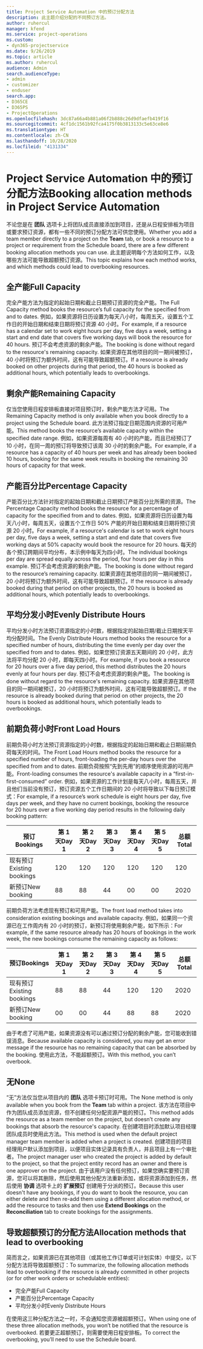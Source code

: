 ```yaml
---
title: Project Service Automation 中的预订分配方法
description: 此主题介绍分配的不同预订方法。
author: ruhercul
manager: kfend
ms.service: project-operations
ms.custom:
- dyn365-projectservice
ms.date: 9/26/2019
ms.topic: article
ms.author: ruhercul
audience: Admin
search.audienceType:
- admin
- customizer
- enduser
search.app:
- D365CE
- D365PS
- ProjectOperations
ms.openlocfilehash: 3dc87a66a4b881a06f2b888c26d9dfaefb419f16
ms.sourcegitcommit: 4cf1dc1561b92fca4175f0b3813133c5e63ce8e6
ms.translationtype: HT
ms.contentlocale: zh-CN
ms.lasthandoff: 10/28/2020
ms.locfileid: "4131334"
---
```

# <a name="booking-allocation-methods-in-project-service-automation"></a><span data-ttu-id="0dcfa-103">Project Service Automation 中的预订分配方法</span><span class="sxs-lookup"><span data-stu-id="0dcfa-103">Booking allocation methods in Project Service Automation</span></span>

<span data-ttu-id="0dcfa-104">不论您是在 **团队** 选项卡上将团队成员直接添加到项目，还是从日程安排板为项目或要求预订资源，都有一些不同的预订分配方法可供您使用。</span><span class="sxs-lookup"><span data-stu-id="0dcfa-104">Whether you add a team member directly to a project on the **Team** tab, or book a resource to a project or requirement from the Schedule board, there are a few different booking allocation methods you can use.</span></span> <span data-ttu-id="0dcfa-105">此主题说明每个方法如何工作，以及哪些方法可能导致超额预订资源。</span><span class="sxs-lookup"><span data-stu-id="0dcfa-105">This topic explains how each method works, and which methods could lead to overbooking resources.</span></span>

## <a name="full-capacity"></a><span data-ttu-id="0dcfa-106">全产能</span><span class="sxs-lookup"><span data-stu-id="0dcfa-106">Full Capacity</span></span> 
<span data-ttu-id="0dcfa-107">完全产能方法为指定的起始日期和截止日期预订资源的完全产能。</span><span class="sxs-lookup"><span data-stu-id="0dcfa-107">The Full Capacity method books the resource’s full capacity for the specified from and to dates.</span></span> <span data-ttu-id="0dcfa-108">例如，如果资源将日历设置为每天八小时，每周五天，设置五个工作日的开始日期和结束日期将预订资源 40 小时。</span><span class="sxs-lookup"><span data-stu-id="0dcfa-108">For example, if a resource has a calendar set to work eight hours per day, five days a week, setting a start and end date that covers five working days will book the resource for 40 hours.</span></span> <span data-ttu-id="0dcfa-109">预订不会考虑资源的剩余产能。</span><span class="sxs-lookup"><span data-stu-id="0dcfa-109">The booking is done without regard to the resource's remaining capacity.</span></span> <span data-ttu-id="0dcfa-110">如果资源在其他项目的同一期间被预订，40 小时将预订为额外时间，这有可能导致超额预订。</span><span class="sxs-lookup"><span data-stu-id="0dcfa-110">If a resource is already booked on other projects during that period, the 40 hours is booked as additional hours, which potentially leads to overbookings.</span></span>

## <a name="remaining-capacity"></a><span data-ttu-id="0dcfa-111">剩余产能</span><span class="sxs-lookup"><span data-stu-id="0dcfa-111">Remaining Capacity</span></span>
<span data-ttu-id="0dcfa-112">仅当您使用日程安排板直接对项目预订时，剩余产能方法才可用。</span><span class="sxs-lookup"><span data-stu-id="0dcfa-112">The Remaining Capacity method is only available when you book directly to a project using the Schedule board.</span></span> <span data-ttu-id="0dcfa-113">此方法预订指定日期范围内资源的可用产能。</span><span class="sxs-lookup"><span data-stu-id="0dcfa-113">This method books the resource’s available capacity within the specified date range.</span></span> <span data-ttu-id="0dcfa-114">例如，如果资源每周有 40 小时的产能，而且已经预订了 10 小时，在同一周的预订将导致预订该周 30 小时的剩余产能。</span><span class="sxs-lookup"><span data-stu-id="0dcfa-114">For example, if a resource has a capacity of 40 hours per week and has already been booked 10 hours, booking for the same week results in booking the remaining 30 hours of capacity for that week.</span></span>

## <a name="percentage-capacity"></a><span data-ttu-id="0dcfa-115">产能百分比</span><span class="sxs-lookup"><span data-stu-id="0dcfa-115">Percentage Capacity</span></span>
<span data-ttu-id="0dcfa-116">产能百分比方法针对指定的起始日期和截止日期预订产能百分比所需的资源。</span><span class="sxs-lookup"><span data-stu-id="0dcfa-116">The Percentage Capacity method books the resource for a percentage of capacity for the specified from and to dates.</span></span> <span data-ttu-id="0dcfa-117">例如，如果资源将日历设置为每天八小时，每周五天，设置五个工作日 50% 产能的开始日期和结束日期将预订资源 20 小时。</span><span class="sxs-lookup"><span data-stu-id="0dcfa-117">For example, if a resource's calendar is set to work eight hours per day, five days a week, setting a start and end date that covers five working days at 50% capacity would book the resource for 20 hours.</span></span> <span data-ttu-id="0dcfa-118">每天的各个预订跨期间平均分布，本示例中每天为四小时。</span><span class="sxs-lookup"><span data-stu-id="0dcfa-118">The individual bookings per day are spread equally across the period, four hours per day in this example.</span></span> <span data-ttu-id="0dcfa-119">预订不会考虑资源的剩余产能。</span><span class="sxs-lookup"><span data-stu-id="0dcfa-119">The booking is done without regard to the resource’s remaining capacity.</span></span> <span data-ttu-id="0dcfa-120">如果资源在其他项目的同一期间被预订，20 小时将预订为额外时间，这有可能导致超额预订。</span><span class="sxs-lookup"><span data-stu-id="0dcfa-120">If the resource is already booked during that period on other projects, the 20 hours is booked as additional hours, which potentially leads to overbookings.</span></span>

## <a name="evenly-distribute-hours"></a><span data-ttu-id="0dcfa-121">平均分发小时</span><span class="sxs-lookup"><span data-stu-id="0dcfa-121">Evenly Distribute Hours</span></span>
<span data-ttu-id="0dcfa-122">平均分发小时方法预订资源指定的小时数，根据指定的起始日期/截止日期按天平均分配时间。</span><span class="sxs-lookup"><span data-stu-id="0dcfa-122">The Evenly Distribute Hours method books the resource for a specified number of hours, distributing the time evenly per day over the specified from and to dates.</span></span> <span data-ttu-id="0dcfa-123">例如，如果您预订资源五天期间的 20 小时，此方法将平均分配 20 小时，即每天四小时。</span><span class="sxs-lookup"><span data-stu-id="0dcfa-123">For example, if you book a resource for 20 hours over a five day period, this method distributes the 20 hours evenly at four hours per day.</span></span> <span data-ttu-id="0dcfa-124">预订不会考虑资源的剩余产能。</span><span class="sxs-lookup"><span data-stu-id="0dcfa-124">The booking is done without regard to the resource's remaining capacity.</span></span> <span data-ttu-id="0dcfa-125">如果资源在其他项目的同一期间被预订，20 小时将预订为额外时间，这有可能导致超额预订。</span><span class="sxs-lookup"><span data-stu-id="0dcfa-125">If the resource is already booked during that period on other projects, the 20 hours is booked as additional hours, which potentially leads to overbookings.</span></span>

## <a name="front-load-hours"></a><span data-ttu-id="0dcfa-126">前期负荷小时</span><span class="sxs-lookup"><span data-stu-id="0dcfa-126">Front Load Hours</span></span>
<span data-ttu-id="0dcfa-127">前期负荷小时方法预订资源指定的小时数，根据指定的起始日期和截止日期前期负荷每天的时间。</span><span class="sxs-lookup"><span data-stu-id="0dcfa-127">The Front Load Hours method books the resource for a specified number of hours, front-loading the per-day hours over the specified from and to dates.</span></span> <span data-ttu-id="0dcfa-128">前期负荷按照“先到先用”的顺序使用资源的可用产能。</span><span class="sxs-lookup"><span data-stu-id="0dcfa-128">Front-loading consumes the resource's available capacity in a “first-in-first-consumed” order.</span></span> <span data-ttu-id="0dcfa-129">例如，如果资源的工作计划是每天八小时，每周五天，并且他们当前没有预订，预订资源五个工作日期间的 20 小时将导致以下每日预订模式：</span><span class="sxs-lookup"><span data-stu-id="0dcfa-129">For example, if a resource’s work schedule is eight hours per day, five days per week, and they have no current bookings, booking the resource for 20 hours over a five working day period results in the following daily booking pattern:</span></span> 

|         <span data-ttu-id="0dcfa-130">预订</span><span class="sxs-lookup"><span data-stu-id="0dcfa-130">Bookings</span></span>          |    <span data-ttu-id="0dcfa-131">第 1 天</span><span class="sxs-lookup"><span data-stu-id="0dcfa-131">Day 1</span></span>    |    <span data-ttu-id="0dcfa-132">第 2 天</span><span class="sxs-lookup"><span data-stu-id="0dcfa-132">Day 2</span></span>    |    <span data-ttu-id="0dcfa-133">第 3 天</span><span class="sxs-lookup"><span data-stu-id="0dcfa-133">Day 3</span></span>    |    <span data-ttu-id="0dcfa-134">第 4 天</span><span class="sxs-lookup"><span data-stu-id="0dcfa-134">Day 4</span></span>    |    <span data-ttu-id="0dcfa-135">第 5 天</span><span class="sxs-lookup"><span data-stu-id="0dcfa-135">Day 5</span></span>    |    <span data-ttu-id="0dcfa-136">总额</span><span class="sxs-lookup"><span data-stu-id="0dcfa-136">Total</span></span>    |
|---------------------------|-------------|-------------|-------------|-------------|-------------|-------------|
|    <span data-ttu-id="0dcfa-137">现有预订</span><span class="sxs-lookup"><span data-stu-id="0dcfa-137">Existing   bookings</span></span>    |    <span data-ttu-id="0dcfa-138">12</span><span class="sxs-lookup"><span data-stu-id="0dcfa-138">0</span></span>        |    <span data-ttu-id="0dcfa-139">12</span><span class="sxs-lookup"><span data-stu-id="0dcfa-139">0</span></span>        |    <span data-ttu-id="0dcfa-140">12</span><span class="sxs-lookup"><span data-stu-id="0dcfa-140">0</span></span>        |    <span data-ttu-id="0dcfa-141">12</span><span class="sxs-lookup"><span data-stu-id="0dcfa-141">0</span></span>        |    <span data-ttu-id="0dcfa-142">12</span><span class="sxs-lookup"><span data-stu-id="0dcfa-142">0</span></span>        |    <span data-ttu-id="0dcfa-143">12</span><span class="sxs-lookup"><span data-stu-id="0dcfa-143">0</span></span>        |
|    <span data-ttu-id="0dcfa-144">新预订</span><span class="sxs-lookup"><span data-stu-id="0dcfa-144">New   booking</span></span>          |    <span data-ttu-id="0dcfa-145">8</span><span class="sxs-lookup"><span data-stu-id="0dcfa-145">8</span></span>        |    <span data-ttu-id="0dcfa-146">8</span><span class="sxs-lookup"><span data-stu-id="0dcfa-146">8</span></span>        |    <span data-ttu-id="0dcfa-147">4</span><span class="sxs-lookup"><span data-stu-id="0dcfa-147">4</span></span>        |    <span data-ttu-id="0dcfa-148">0</span><span class="sxs-lookup"><span data-stu-id="0dcfa-148">0</span></span>        |    <span data-ttu-id="0dcfa-149">0</span><span class="sxs-lookup"><span data-stu-id="0dcfa-149">0</span></span>        |    <span data-ttu-id="0dcfa-150">20</span><span class="sxs-lookup"><span data-stu-id="0dcfa-150">20</span></span>       |

<span data-ttu-id="0dcfa-151">前期负荷方法考虑现有预订和可用产能。</span><span class="sxs-lookup"><span data-stu-id="0dcfa-151">The front load method takes into consideration existing bookings and available capacity.</span></span> <span data-ttu-id="0dcfa-152">例如，如果同一个资源已在工作周内有 20 小时的预订，新预订将使用剩余产能，如下所示：</span><span class="sxs-lookup"><span data-stu-id="0dcfa-152">For example, if the same resource already has 20 hours of bookings in the work week, the new bookings consume the remaining capacity as follows:</span></span>

|   <span data-ttu-id="0dcfa-153">预订</span><span class="sxs-lookup"><span data-stu-id="0dcfa-153">Bookings</span></span>          | <span data-ttu-id="0dcfa-154">第 1 天</span><span class="sxs-lookup"><span data-stu-id="0dcfa-154">Day 1</span></span> | <span data-ttu-id="0dcfa-155">第 2 天</span><span class="sxs-lookup"><span data-stu-id="0dcfa-155">Day 2</span></span> | <span data-ttu-id="0dcfa-156">第 3 天</span><span class="sxs-lookup"><span data-stu-id="0dcfa-156">Day 3</span></span> | <span data-ttu-id="0dcfa-157">第 4 天</span><span class="sxs-lookup"><span data-stu-id="0dcfa-157">Day 4</span></span> | <span data-ttu-id="0dcfa-158">第 5 天</span><span class="sxs-lookup"><span data-stu-id="0dcfa-158">Day 5</span></span> | <span data-ttu-id="0dcfa-159">总额</span><span class="sxs-lookup"><span data-stu-id="0dcfa-159">Total</span></span> |
|---------------------|-------|-------|-------|-------|-------|-------|
| <span data-ttu-id="0dcfa-160">现有预订</span><span class="sxs-lookup"><span data-stu-id="0dcfa-160">Existing   bookings</span></span> | <span data-ttu-id="0dcfa-161">8</span><span class="sxs-lookup"><span data-stu-id="0dcfa-161">8</span></span>     | <span data-ttu-id="0dcfa-162">8</span><span class="sxs-lookup"><span data-stu-id="0dcfa-162">8</span></span>     | <span data-ttu-id="0dcfa-163">4</span><span class="sxs-lookup"><span data-stu-id="0dcfa-163">4</span></span>     | <span data-ttu-id="0dcfa-164">12</span><span class="sxs-lookup"><span data-stu-id="0dcfa-164">0</span></span>     | <span data-ttu-id="0dcfa-165">12</span><span class="sxs-lookup"><span data-stu-id="0dcfa-165">0</span></span>     | <span data-ttu-id="0dcfa-166">20</span><span class="sxs-lookup"><span data-stu-id="0dcfa-166">20</span></span>    |
| <span data-ttu-id="0dcfa-167">新预订</span><span class="sxs-lookup"><span data-stu-id="0dcfa-167">New   booking</span></span>       | <span data-ttu-id="0dcfa-168">0</span><span class="sxs-lookup"><span data-stu-id="0dcfa-168">0</span></span>     | <span data-ttu-id="0dcfa-169">0</span><span class="sxs-lookup"><span data-stu-id="0dcfa-169">0</span></span>     | <span data-ttu-id="0dcfa-170">4</span><span class="sxs-lookup"><span data-stu-id="0dcfa-170">4</span></span>     | <span data-ttu-id="0dcfa-171">8</span><span class="sxs-lookup"><span data-stu-id="0dcfa-171">8</span></span>     | <span data-ttu-id="0dcfa-172">8</span><span class="sxs-lookup"><span data-stu-id="0dcfa-172">8</span></span>     | <span data-ttu-id="0dcfa-173">20</span><span class="sxs-lookup"><span data-stu-id="0dcfa-173">20</span></span>    |

<span data-ttu-id="0dcfa-174">由于考虑了可用产能，如果资源没有可以通过预订分配的剩余产能，您可能收到错误消息。</span><span class="sxs-lookup"><span data-stu-id="0dcfa-174">Because available capacity is considered, you may get an error message if the resource has no remaining capacity that can be absorbed by the booking.</span></span> <span data-ttu-id="0dcfa-175">使用此方法，不能超额预订。</span><span class="sxs-lookup"><span data-stu-id="0dcfa-175">With this method, you can’t overbook.</span></span>

## <a name="none"></a><span data-ttu-id="0dcfa-176">无</span><span class="sxs-lookup"><span data-stu-id="0dcfa-176">None</span></span>
<span data-ttu-id="0dcfa-177">“无”方法仅当您从项目内的 **团队** 选项卡预订时可用。</span><span class="sxs-lookup"><span data-stu-id="0dcfa-177">The None method is only available when you book from the **Team** tab within a project.</span></span> <span data-ttu-id="0dcfa-178">该方法在项目中作为团队成员添加资源，但不创建任何分配资源产能的预订。</span><span class="sxs-lookup"><span data-stu-id="0dcfa-178">This method adds the resource as a team member on the project, but doesn’t create any bookings that absorb the resource's capacity.</span></span> <span data-ttu-id="0dcfa-179">在创建项目时添加默认项目经理团队成员时使用此方法。</span><span class="sxs-lookup"><span data-stu-id="0dcfa-179">This method is used when the default project manager team member is added when a project is created.</span></span> <span data-ttu-id="0dcfa-180">创建项目的项目经理用户默认添加到项目，以便项目实体记录具有负责人，并且项目上有一个审批者。</span><span class="sxs-lookup"><span data-stu-id="0dcfa-180">The project manager user who created the project is added by default to the project, so that the project entity record has an owner and there is one approver on the project.</span></span> <span data-ttu-id="0dcfa-181">由于该用户没有任何预订，如果您确实要预订资源，您可以将其删除，然后使用其他分配方法重新添加，或将资源添加到任务，然后使用 **协调** 选项卡上的 **扩展预订** 创建用于分派的预订。</span><span class="sxs-lookup"><span data-stu-id="0dcfa-181">Because this user doesn't have any bookings, if you do want to book the resource, you can either delete and then re-add them using a different allocation method, or add the resource to tasks and then use **Extend Bookings** on the **Reconciliation** tab to create bookings for the assignments.</span></span>

## <a name="allocation-methods-that-lead-to-overbooking"></a><span data-ttu-id="0dcfa-182">导致超额预订的分配方法</span><span class="sxs-lookup"><span data-stu-id="0dcfa-182">Allocation methods that lead to overbooking</span></span>
<span data-ttu-id="0dcfa-183">简而言之，如果资源已在其他项目（或其他工作订单或可计划实体）中提交，以下分配方法将导致超额预订：</span><span class="sxs-lookup"><span data-stu-id="0dcfa-183">To summarize, the following allocation methods lead to overbooking if the resource is already committed in other projects (or for other work orders or schedulable entities):</span></span>

- <span data-ttu-id="0dcfa-184">完全产能</span><span class="sxs-lookup"><span data-stu-id="0dcfa-184">Full Capacity</span></span>
- <span data-ttu-id="0dcfa-185">产能百分比</span><span class="sxs-lookup"><span data-stu-id="0dcfa-185">Percentage Capacity</span></span>
- <span data-ttu-id="0dcfa-186">平均分发小时</span><span class="sxs-lookup"><span data-stu-id="0dcfa-186">Evenly Distribute Hours</span></span>

<span data-ttu-id="0dcfa-187">在使用这三种分配方法之一时，不会通知您资源被超额预订。</span><span class="sxs-lookup"><span data-stu-id="0dcfa-187">When using one of these three allocation methods, you won’t be notified that the resource is overbooked.</span></span> <span data-ttu-id="0dcfa-188">若要更正超额预订，则需要使用日程安排板。</span><span class="sxs-lookup"><span data-stu-id="0dcfa-188">To correct the overbooking, you’ll need to use the Schedule board.</span></span>
